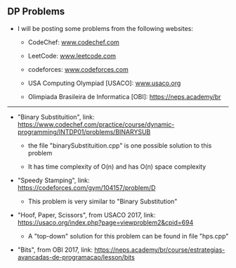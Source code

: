 ## DP Problems

* I will be posting some problems from the following websites: 

    - CodeChef: www.codechef.com  

    - LeetCode: www.leetcode.com  

    - codeforces: www.codeforces.com  

    - USA Computing Olympiad [USACO]: www.usaco.org  

    - Olimpiada Brasileira de Informatica [OBI]: https://neps.academy/br

---

* "Binary Substituition", link: https://www.codechef.com/practice/course/dynamic-programming/INTDP01/problems/BINARYSUB  

    - the file "binarySubstituition.cpp" is one possible solution to this problem  

    - It has time complexity of O(n) and has O(n) space complexity  

* "Speedy Stamping", link: https://codeforces.com/gym/104157/problem/D  

    - This problem is very similar to "Binary Substitution"  

* "Hoof, Paper, Scissors", from USACO 2017, link: https://usaco.org/index.php?page=viewproblem2&cpid=694  

    - A "top-down" solution for this problem can be found in file "hps.cpp"  

* "Bits", from OBI 2017, link: https://neps.academy/br/course/estrategias-avancadas-de-programacao/lesson/bits  
